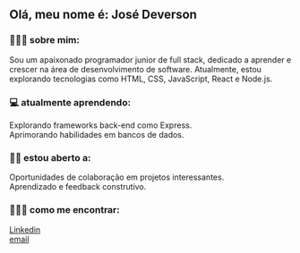 ## Olá, meu nome é: José Deverson

### 👨🏻‍💻 sobre mim:

Sou um apaixonado programador junior de full stack, dedicado a aprender e crescer na área de desenvolvimento de software. Atualmente, estou explorando tecnologias como HTML, CSS, JavaScript, React e Node.js.

### 💻 atualmente aprendendo:
Explorando frameworks back-end como Express.    
Aprimorando habilidades em bancos de dados.

### 🤝🏻 estou aberto a:
Oportunidades de colaboração em projetos interessantes.      
Aprendizado e feedback construtivo.

### 🙋🏻‍♂️ como me encontrar:
[Linkedin](www.linkedin.com/in/deverson-freitas)    
[email](dewesonfreitas00@gmail.com)




